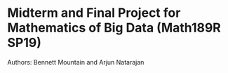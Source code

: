 # Midterm and Final Project for Mathematics of Big Data (Math189R SP19)
Authors: Bennett Mountain and Arjun Natarajan

